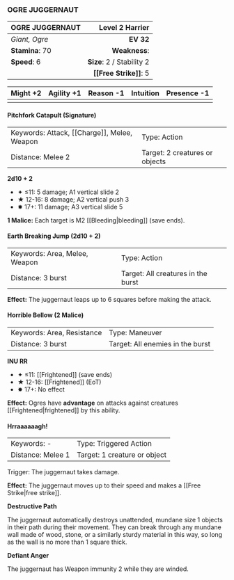 ### OGRE JUGGERNAUT

| OGRE JUGGERNAUT |       **Level 2 Harrier** |
| :-------------- | ------------------------: |
| *Giant, Ogre*   |                 **EV 32** |
| **Stamina**: 70 |             **Weakness**: |
| **Speed**: 6    | **Size**: 2 / Stability 2 |
|                 |    **[[Free Strike]]**: 5 |

| **Might** +2 | **Agility** +1 | **Reason** -1 | **Intuition** | **Presence** -1 |
| ------------ | -------------- | ------------- | ------------- | --------------- |
|              |                |               |               |                 |

#### Pitchfork Catapult (Signature)

|                                             |                                |
| :------------------------------------------ | :----------------------------- |
| Keywords: Attack, [[Charge]], Melee, Weapon | Type: Action                   |
| Distance: Melee 2                           | Target: 2 creatures or objects |

**2d10 + 2**

- ✦ ≤11: 5 damage; A1 vertical slide 2
- ★ 12-16: 8 damage; A2 vertical push 3
- ✸ 17+: 11 damage; A3 vertical slide 5

**1 Malice:** Each target is M2 [[Bleeding|bleeding]] (save ends).

#### Earth Breaking Jump (2d10 + 2)

|                               |                                    |
| :---------------------------- | :--------------------------------- |
| Keywords: Area, Melee, Weapon | Type: Action                       |
| Distance: 3 burst             | Target: All creatures in the burst |

**Effect:** The juggernaut leaps up to 6 squares before making the attack.

#### Horrible Bellow (2 Malice)

|                            |                                  |
| :------------------------- | :------------------------------- |
| Keywords: Area, Resistance | Type: Maneuver                   |
| Distance: 3 burst          | Target: All enemies in the burst |

**INU RR**

- ✦ ≤11: [[Frightened]] (save ends)
- ★ 12-16: [[Frightened]] (EoT)
- ✸ 17+: No effect

**Effect:** Ogres have **advantage** on attacks against creatures [[Frightened|frightened]] by this ability.

#### Hrraaaaaagh!

|                   |                              |
| :---------------- | :--------------------------- |
| Keywords: -       | Type: Triggered Action       |
| Distance: Melee 1 | Target: 1 creature or object |

Trigger: The juggernaut takes damage.

**Effect:** The juggernaut moves up to their speed and makes a [[Free Strike|free strike]].

**Destructive Path**

The juggernaut automatically destroys unattended, mundane size 1 objects in their path during their movement. They can break through any mundane wall made of wood, stone, or a similarly sturdy material in this way, so long as the wall is no more than 1 square thick.

**Defiant Anger**

The juggernaut has Weapon immunity 2 while they are winded.
